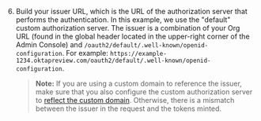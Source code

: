 6. Build your issuer URL, which is the URL of the authorization server that performs the authentication. In this example, we use the "default" custom authorization server. The issuer is a combination of your Org URL (found in the global header located in the upper-right corner of the Admin Console) and `/oauth2/default/.well-known/openid-configuration`. For example: `https://example-1234.oktapreview.com/oauth2/default/.well-known/openid-configuration`.

    > **Note:** If you are using a custom domain to reference the issuer, make sure that you also configure the custom authorization server to [reflect the custom domain](/docs/guides/custom-url-domain/main/#authorization-server-issuer). Otherwise, there is a mismatch between the issuer in the request and the tokens minted.
